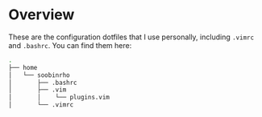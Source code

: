 # Overview

These are the configuration dotfiles that I use personally,
including `.vimrc` and `.bashrc`. You can find them here:

```bash
.
├── home
│   └── soobinrho
│       ├── .bashrc
│       ├── .vim
│       │    └── plugins.vim
│       └── .vimrc
```

<!--
On GitHub README.MD files, we can make folder structure
examples by using the bash command `tree`.
-->
